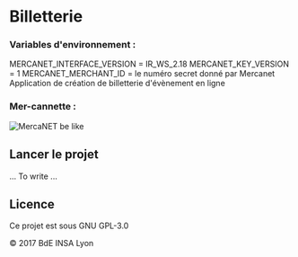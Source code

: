 # Billetterie
### Variables d'environnement : 
MERCANET_INTERFACE_VERSION = IR_WS_2.18
MERCANET_KEY_VERSION = 1
MERCANET_MERCHANT_ID = le numéro secret donné par Mercanet
Application de création de billetterie d'évènement en ligne
### Mer-cannette : 
![MercaNET be like](http://a398.idata.over-blog.com/4/22/66/08/SAM_0369.JPG)

## Lancer le projet

... To write ...

## Licence

Ce projet est sous GNU GPL-3.0

&copy; 2017 BdE INSA Lyon
